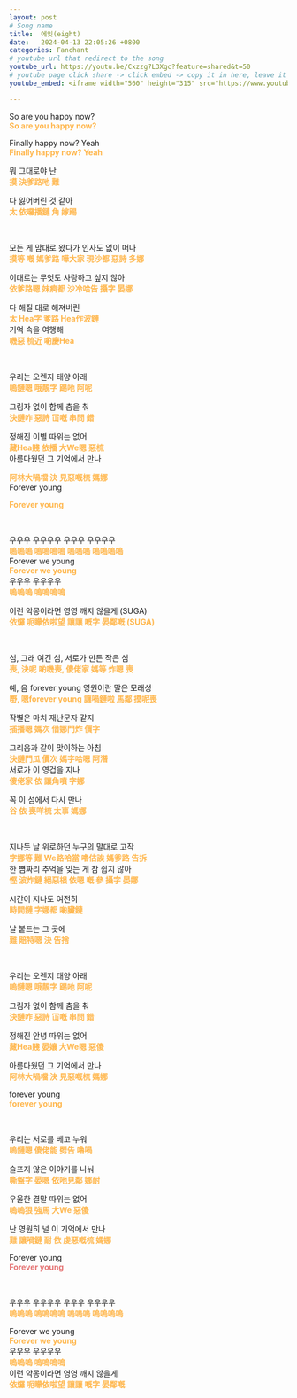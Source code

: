```yaml
---
layout: post
# Song name
title:  에잇(eight)
date:   2024-04-13 22:05:26 +0800
categories: Fanchant
# youtube url that redirect to the song
youtube_url: https://youtu.be/Cxzzg7L3Xgc?feature=shared&t=50
# youtube page click share -> click embed -> copy it in here, leave it blank if dont 
youtube_embed: <iframe width="560" height="315" src="https://www.youtube.com/embed/Cxzzg7L3Xgc?si=0MEbPtF84ArLDoF6&amp;start=50" title="YouTube video player" frameborder="0" allow="accelerometer; autoplay; clipboard-write; encrypted-media; gyroscope; picture-in-picture; web-share" referrerpolicy="strict-origin-when-cross-origin" allowfullscreen></iframe>

---
```

<p>So are you happy now?<br>
    <style type="text/css"></style><span style="color:#ffb74d;"><strong>So are you happy now?</strong></span>
</p>
<p>Finally happy now? Yeah<br><span style="color:#ffb74d;"><strong>Finally happy now? Yeah</strong></span></p>
<p>뭐 그대로야 난<br><span style="color:#ffb74d;"><strong>摸 決爹路吔 難</strong></span></p>
<p>다 잃어버린 것 같아<br><span style="color:#ffb74d;"><strong>太 依囉播鏈 角 嫁踢</strong></span></p>
<p>&nbsp;</p>
<p>모든 게 맘대로 왔다가 인사도 없이 떠나<br><span style="color:#ffb74d;"><strong>摸等 嘅 媽爹路 嘩大家 現沙都 惡詩 多娜</strong></span></p>
<p>이대로는 무엇도 사랑하고 싶지 않아<br><span style="color:#ffb74d;"><strong>依爹路嗯 妹痾都 沙冷哈告 攝字 晏娜</strong></span></p>
<p>다 해질 대로 해져버린<br><span style="color:#ffb74d;"><strong>太 Hea字 爹路 Hea作波鏈</strong></span><br>기억 속을 여행해<br><span style="color:#ffb74d;"><strong>嘰惡 梳近 喲慶Hea</strong></span></p>
<p>&nbsp;</p>
<p>우리는 오렌지 태양 아래<br><span style="color:#ffb74d;"><strong>嗚鏈嗯 哦靚字 踢吔 阿呢</strong></span></p>
<p>그림자 없이 함께 춤을 춰<br><span style="color:#ffb74d;"><strong>決鏈咋 惡詩 冚嘅 串問 錯</strong></span></p>
<p>정해진 이별 따위는 없어<br><span style="color:#ffb74d;"><strong>藏Hea賤 依播 大We嗯 惡梳</strong></span><br>아름다웠던 그 기억에서 만나</p>
<p><span style="color:#ffb74d;"><strong>阿林大喎檔 決 見惡嘅梳 媽娜</strong></span><br>Forever young</p>
<p><span style="color:#ffb74d;"><strong>Forever young</strong></span></p>
<p>&nbsp;</p>
<p>우우우 우우우우 우우우 우우우우<br><span style="color:#ffb74d;"><strong>嗚嗚嗚 嗚嗚嗚嗚 嗚嗚嗚 嗚嗚嗚嗚</strong></span><br>Forever we young<br><span style="color:#ffb74d;"><strong>Forever we young</strong></span><br>우우우 우우우우<br><span style="color:#ffb74d;"><strong>嗚嗚嗚 嗚嗚嗚嗚</strong></span></p>
<p>이런 악몽이라면 영영 깨지 않을게 (SUGA)<br><span style="color:#ffb74d;"><strong>依𤓓 呃矇依啦望 讓讓 嘅字 晏鄰嘅 (SUGA)</strong></span></p>
<p>&nbsp;</p>
<p>섬, 그래 여긴 섬, 서로가 만든 작은 섬<br><span style="color:#ffb74d;"><strong>喪, 決呢 喲嘰喪, 傻佬家 媽等 炸嗯 喪</strong></span></p>
<p>예, 음 forever young 영원이란 말은 모래성<br><span style="color:#ffb74d;"><strong>嘢, 嗯forever young 讓喎鏈啦 馬鄰 摸呢喪</strong></span></p>
<p>작별은 마치 재난문자 같지<br><span style="color:#ffb74d;"><strong>插播嗯 媽次 借娜門炸 價字&nbsp;</strong></span></p>
<p>그리움과 같이 맞이하는 아침<br><span style="color:#ffb74d;"><strong>決鏈門瓜 價次 媽字哈嗯 阿潛</strong></span><br>서로가 이 영겁을 지나<br><span style="color:#ffb74d;"><strong>傻佬家 依 讓角噴 字娜</strong></span></p>
<p>꼭 이 섬에서 다시 만나<br><span style="color:#ffb74d;"><strong>谷 依 喪咩梳 太事 媽娜</strong></span></p>
<p>&nbsp;</p>
<p>지나듯 날 위로하던 누구의 말대로 고작<br><span style="color:#ffb74d;"><strong>字娜等 難 We路哈當 嚕估誒 媽爹路 告拆</strong></span><br>한 뼘짜리 추억을 잊는 게 참 쉽지 않아<br><span style="color:#ffb74d;"><strong>慳 波炸鏈 絕惡根 依嗯 嘅 參 攝字 晏娜</strong></span></p>
<p>시간이 지나도 여전히<br><span style="color:#ffb74d;"><strong>時間鏈 字娜都 喲臟鏈</strong></span></p>
<p>날 붙드는 그 곳에<br><span style="color:#ffb74d;"><strong>難 賠特嗯 決 告捨</strong></span></p>
<p>&nbsp;</p>
<p>우리는 오렌지 태양 아래<br><span style="color:#ffb74d;"><strong>嗚鏈嗯 哦靚字 踢吔 阿呢</strong></span></p>
<p>그림자 없이 함께 춤을 춰<br><span style="color:#ffb74d;"><strong>決鏈咋 惡詩 冚嘅 串問 錯</strong></span></p>
<p>정해진 안녕 따위는 없어<br><span style="color:#ffb74d;"><strong>藏Hea賤 晏孃 大We嗯 惡傻</strong></span></p>
<p>아름다웠던 그 기억에서 만나<br><span style="color:#ffb74d;"><strong>阿林大喎檔 決 見惡嘅梳 媽娜</strong></span></p>
<p>forever young<br><span style="color:#ffb74d;"><strong>forever young</strong></span></p>
<p>&nbsp;</p>
<p>우리는 서로를 베고 누워<br><span style="color:#ffb74d;"><strong>嗚鏈嗯 傻佬能 劈告 嚕喎</strong></span></p>
<p>슬프지 않은 이야기를 나눠<br><span style="color:#ffb74d;"><strong>嘶盤字 晏嗯 依吔見鄰 娜耐</strong></span></p>
<p>우울한 결말 따위는 없어<br><span style="color:#ffb74d;"><strong>嗚嗚狠 強馬 大We 惡傻</strong></span></p>
<p>난 영원히 널 이 기억에서 만나<br><span style="color:#ffb74d;"><strong>難 讓喎鏈 耐 依 虔惡嘅梳 媽娜</strong></span></p>
<p>Forever young<br><span style="color:#e57373;"><strong>Forever young</strong></span></p>
<p>&nbsp;</p>
<p>우우우 우우우우 우우우 우우우우<br><span style="color:#ffb74d;"><strong>嗚嗚嗚 嗚嗚嗚嗚 嗚嗚嗚 嗚嗚嗚嗚</strong></span></p>
<p>Forever we young<br><span style="color:#ffb74d;"><strong>Forever we young</strong></span><br>우우우 우우우우<br><span style="color:#ffb74d;"><strong>嗚嗚嗚 嗚嗚嗚嗚</strong></span><br>이런 악몽이라면 영영 깨지 않을게<br><span style="color:#ffb74d;"><strong>依𤓓 呃矇依啦望 讓讓 嘅字 晏鄰嘅</strong></span></p>

